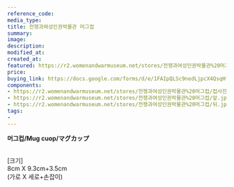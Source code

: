 ```yaml
---
reference_code:
media_type:
title: 전쟁과여성인권박물관 머그컵
summary:
image:
description:
modified_at:
created_at:
featured: https://r2.womenandwarmuseum.net/stores/전쟁과여성인권박물관%20머그컵/컵사진3.jpg
price: 
buying_link: https://docs.google.com/forms/d/e/1FAIpQLSc9nedLjpcX4QsqHfsDClSUvnY_z8JjKZMrkfDJmnqozNUliA/viewform
components:
- https://r2.womenandwarmuseum.net/stores/전쟁과여성인권박물관%20머그컵/컵사진3.jpg
- https://r2.womenandwarmuseum.net/stores/전쟁과여성인권박물관%20머그컵/앞.jpg
- https://r2.womenandwarmuseum.net/stores/전쟁과여성인권박물관%20머그컵/뒤.jpg
tags:
-
---
```

**머그컵/Mug cuop/マグカップ**

\
[크기]\
8cm X 9.3cm+3.5cm\
(가로 X 세로+손잡이) 
